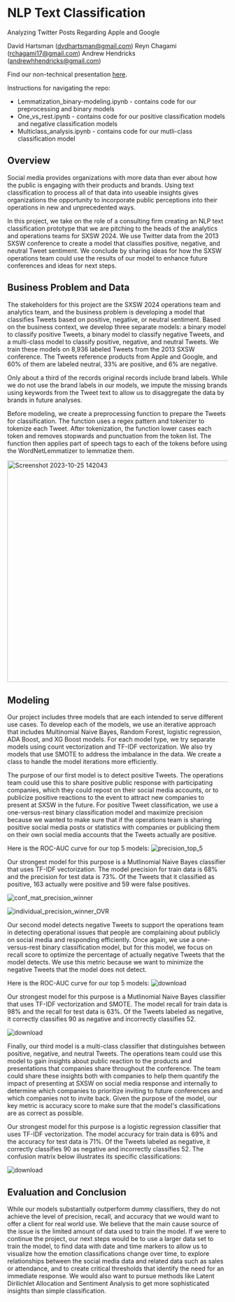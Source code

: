 # NLP Text Classification
Analyzing Twitter Posts Regarding Apple and Google

David Hartsman (dvdhartsman@gmail.com)
Reyn Chagami (rchagami17@gmail.com)
Andrew Hendricks (andrewhhendricks@gmail.com)

Find our non-technical presentation [here](https://docs.google.com/presentation/d/12J7u8S0OZltTBgUNQsBwZ3RKaHuetXo6/edit?usp=sharing&ouid=106491021188736703963&rtpof=true&sd=true).

Instructions for navigating the repo:
- Lemmatization_binary-modeling.ipynb - contains code for our preprocessing and binary models
- One_vs_rest.ipynb - contains code for our positive classification models and negative classification models
- Multiclass_analysis.ipynb - contains code for our mutli-class classification model

## Overview
Social media provides organizations with more data than ever about how the public is engaging with their products and brands. Using text classification to process all of that data into useable insights gives organizations the opportunity to incorporate public perceptions into their operations in new and unprecedented ways.

In this project, we take on the role of a consulting firm creating an NLP text classification prototype that we are pitching to the heads of the analytics and operations teams for SXSW 2024. We use Twitter data from the 2013 SXSW conference to create a model that classifies positive, negative, and neutral Tweet sentiment. We conclude by sharing ideas for how the SXSW operations team could use the results of our model to enhance future conferences and ideas for next steps.

## Business Problem and Data
The stakeholders for this project are the SXSW 2024 operations team and analytics team, and the business problem is developing a model that classifies Tweets based on positive, negative, or neutral sentiment. Based on the business context, we develop three separate models: a binary model to classify positive Tweets, a binary model to classify negative Tweets, and a multi-class model to classify positive, negative, and neutral Tweets. We train these models on 8,936 labeled Tweets from the 2013 SXSW conference. The Tweets reference products from Apple and Google, and 60% of them are labeled neutral, 33% are positive, and 6% are negative. 

Only about a third of the records original records include brand labels. While we do not use the brand labels in our models, we impute the missing brands using keywords from the Tweet text to allow us to disaggregate the data by brands in future analyses.

Before modeling, we create a preprocessing function to prepare the Tweets for classification. The function uses a regex pattern and tokenizer to tokenize each Tweet. After tokenization, the function lower cases each token and removes stopwards and punctuation from the token list. The function then applies part of speech tags to each of the tokens before using the WordNetLemmatizer to lemmatize them. 

<img width="506" alt="Screenshot 2023-10-25 142043" src="https://github.com/dvdhartsman/NLP-Sentiment-Analysis/assets/141271148/7037a72f-e7cf-429f-ae70-8e8196e29584">


## Modeling

Our project includes three models that are each intended to serve different use cases. To develop each of the models, we use an iterative approach that includes Multinomial Naive Bayes, Random Forest, logistic regression, ADA Boost, and XG Boost models. For each model type, we try separate models using count vectorization and TF-IDF vectorization. We also try models that use SMOTE to address the imbalance in the data. We create a class to handle the model iterations more efficiently.

The purpose of our first model is to detect positive Tweets. The operations team could use this to share positive public response with participating companies, which they could repost on their social media accounts, or to publicize positive reactions to the event to attract new companies to present at SXSW in the future.  For positive Tweet classification, we use a one-versus-rest binary classification model and maximize precision because we wanted to make sure that if the operations team is sharing positive social media posts or statistics with companies or publicing them on their own social media accounts that the Tweets actually are positive. 

Here is the ROC-AUC curve for our top 5 models:
![precision_top_5](https://github.com/dvdhartsman/NLP-Sentiment-Analysis/assets/141271148/8a6cb247-9dee-4995-a862-82e181aa64ba)

Our strongest model for this purpose is a Mutlinomial Naive Bayes classifier that uses TF-IDF vectorization. The model precision for train data is 68% and the precision for test data is 73%. Of the Tweets that it classified as positive, 163 actually were positive and 59 were false positives.

![conf_mat_precision_winner](https://github.com/dvdhartsman/NLP-Sentiment-Analysis/assets/141271148/af39d80e-042c-473a-ba53-c329e2a4b4ef)

![individual_precision_winner_OVR](https://github.com/dvdhartsman/NLP-Sentiment-Analysis/assets/141271148/af6d5cc3-2415-4cd2-9625-971d54cd94ab)

Our second model detects negative Tweets to support the operations team in detecting operational issues that people are complaining about publicly on social media and responding efficiently. Once again, we use a one-versus-rest binary classification model, but for this model, we focus on recall score to optimize the percentage of actually negative Tweets that the model detects. We use this metric because we want to minimize the negative Tweets that the model does not detect.

Here is the ROC-AUC curve for our top 5 models:
![download](https://github.com/dvdhartsman/NLP-Sentiment-Analysis/assets/141271148/d602ce08-5af8-48c3-b414-b11c5d6b2a0f)

Our strongest model for this purpose is a Mutlinomial Naive Bayes classifier that uses TF-IDF vectorization and SMOTE. The model recall for train data is 98% and the recall for test data is 63%. Of the Tweets labeled as negative, it correctly classifies 90 as negative and incorrectly classifies 52.

![download](https://github.com/dvdhartsman/NLP-Sentiment-Analysis/assets/141271148/1f1b5c65-4460-4614-a756-c7bbe7b234f5)

Finally, our third model is a multi-class classifier that distinguishes between positive, negative, and neutral Tweets. The operations team could use this model to gain insights about public reaction to the products and presentations that companies share throughout the conference. The team could share these insights both with companies to help them quantify the impact of presenting at SXSW on social media response and internally to determine which companies to prioritize inviting to future conferences and which companies not to invite back. Given the purpose of the model, our key metric is accuracy score to make sure that the model's classifications are as correct as possible. 

Our strongest model for this purpose is a logistic regression classifier that uses TF-IDF vectorization. The model accuracy for train data is 69% and the accuracy for test data is 71%. Of the Tweets labeled as negative, it correctly classifies 90 as negative and incorrectly classifies 52. The confusion matrix below illustrates its specific classifications:

![download](https://github.com/dvdhartsman/NLP-Sentiment-Analysis/assets/141271148/434ee536-e86a-4afb-be19-a5b5fe2a6013)


## Evaluation and Conclusion
While our models substantially outperform dummy classifiers, they do not achieve the level of precision, recall, and accuracy that we would want to offer a client for real world use. We believe that the main cause source of the issue is the limited amount of data used to train the model. If we were to continue the project, our next steps would be to use a larger data set to train the model, to find data with date and time markers to allow us to visualize how the emotion classifications change over time, to explore relationships between the social media data and related data such as sales or attendance, and to create critical thresholds that identify the need for an immediate response. We would also want to pursue methods like Latent Dirilichlet Allocation and Sentiment Analysis to get more sophisticated insights than simple classification.
